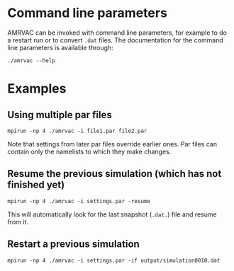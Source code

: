 # Command line parameters

AMRVAC can be invoked with command line parameters, for example to do a restart
run or to convert `.dat` files. The documentation for the command line
parameters is available through:

    ./amrvac --help

# Examples

## Using multiple par files

    mpirun -np 4 ./amrvac -i file1.par file2.par

Note that settings from later par files override earlier ones. Par files can
contain only the namelists to which they make changes.

## Resume the previous simulation (which has not finished yet)

    mpirun -np 4 ./amrvac -i settings.par -resume

This will automatically look for the last snapshot (`.dat.`) file and resume
from it.

## Restart a previous simulation

    mpirun -np 4 ./amrvac -i settings.par -if output/simulation0010.dat
